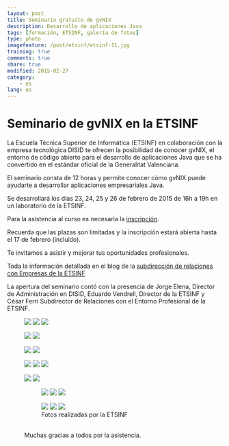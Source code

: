 ```yaml
---
layout: post
title: Seminario gratuito de gvNIX
description: Desarrollo de aplicaciones Java
tags: [formación, ETSINF, galería de fotos]
type: photo
imagefeature: /post/etsinf/etsinf-11.jpg
training: true
comments: true
share: true
modified: 2015-02-27
category:
    - es
lang: es
---
```


# Seminario de gvNIX en la ETSINF

La Escuela Técnica Superior de Informática (ETSINF) en colaboración con la
empresa tecnológica DISID te ofrecen la posibilidad de conocer gvNIX,
el entorno de código abierto para el desarrollo de aplicaciones Java
que se ha convertido en el estándar oficial de la Generalitat Valenciana.

El seminario consta de 12 horas y permite conocer cómo gvNIX puede ayudarte a desarrollar aplicaciones empresariales Java.

Se desarrollará los días 23, 24, 25 y 26 de febrero de 2015 de 16h a 19h en un laboratorio de la ETSINF.

Para la asistencia al curso es necesaria la [inscripción](https://docs.google.com/forms/d/1ScRvEgKB8bi2qyrLI571LX99jLRTJFuaTauN0X7_9mI/viewform).

Recuerda que las plazas son limitadas y la inscripción estará abierta
hasta el 17 de febrero (incluído).

Te invitamos a asistir y mejorar tus oportunidades profesionales.

Toda la información detallada en el blog de la [subdirección de relaciones con Empresas de la ETSINF](http://empretsinf.blogs.upv.es/2015/02/05/seminario-gratuito-gvnix-en-la-etsinf/)

La apertura del seminario contó con la presencia de Jorge Elena, Director de Administración en DISID,
Eduardo Vendrell, Director de la ETSINF y César Ferri Subdirector de Relaciones con el Entorno Profesional de la  ETSINF.

<figure class="third">
  <a href="{{ site.url }}/images/post/etsinf/etsinf-1.jpg"><img src="{{ site.url }}/images/post/etsinf/etsinf-1.jpg"></a>
  <a href="{{ site.url }}/images/post/etsinf/etsinf-2.jpg"><img src="{{ site.url }}/images/post/etsinf/etsinf-2.jpg"></a>
  <a href="{{ site.url }}/images/post/etsinf/etsinf-3.jpg"><img src="{{ site.url }}/images/post/etsinf/etsinf-3.jpg"></a>
</figure>
<figure class="half">
  <a href="{{ site.url }}/images/post/etsinf/etsinf-4.jpg"><img src="{{ site.url }}/images/post/etsinf/etsinf-4.jpg"></a>
  <a href="{{ site.url }}/images/post/etsinf/etsinf-5.jpg"><img src="{{ site.url }}/images/post/etsinf/etsinf-5.jpg"></a>
</figure>
<figure class="half">
    <a href="{{ site.url }}/images/post/etsinf/etsinf-7.jpg"><img src="{{ site.url }}/images/post/etsinf/etsinf-7.jpg"></a>
    <a href="{{ site.url }}/images/post/etsinf/etsinf-8.jpg"><img src="{{ site.url }}/images/post/etsinf/etsinf-8.jpg"></a>
</figure>
<figure class="third">
    <a href="{{ site.url }}/images/post/etsinf/etsinf-9.jpg"><img src="{{ site.url }}/images/post/etsinf/etsinf-9.jpg"></a>
    <a href="{{ site.url }}/images/post/etsinf/etsinf-10.jpg"><img src="{{ site.url }}/images/post/etsinf/etsinf-10.jpg"></a>
    <a href="{{ site.url }}/images/post/etsinf/etsinf-11.jpg"><img src="{{ site.url }}/images/post/etsinf/etsinf-11.jpg"></a>
</figure>
<figure class="half">
  <a href="{{ site.url }}/images/post/etsinf/etsinf-12.jpg"><img src="{{ site.url }}/images/post/etsinf/etsinf-12.jpg"></a>
  <a href="{{ site.url }}/images/post/etsinf/etsinf-13.jpg"><img src="{{ site.url }}/images/post/etsinf/etsinf-13.jpg"></a>
</figure>
<figure>
<figure class="third">
    <a href="{{ site.url }}/images/post/etsinf/etsinf-14.jpg"><img src="{{ site.url }}/images/post/etsinf/etsinf-14.jpg"></a>
    <a href="{{ site.url }}/images/post/etsinf/etsinf-15.jpg"><img src="{{ site.url }}/images/post/etsinf/etsinf-15.jpg"></a>
    <a href="{{ site.url }}/images/post/etsinf/etsinf-16.jpg"><img src="{{ site.url }}/images/post/etsinf/etsinf-16.jpg"></a>
</figure>
<figure class="third">
    <a href="{{ site.url }}/images/post/etsinf/etsinf-17.jpg"><img src="{{ site.url }}/images/post/etsinf/etsinf-17.jpg"></a>
    <a href="{{ site.url }}/images/post/etsinf/etsinf-18.jpg"><img src="{{ site.url }}/images/post/etsinf/etsinf-18.jpg"></a>
    <a href="{{ site.url }}/images/post/etsinf/etsinf-19.jpg"><img src="{{ site.url }}/images/post/etsinf/etsinf-19.jpg"></a>
  <figcaption>Fotos realizadas por la ETSINF</figcaption>
</figure>
<br>
Muchas gracias a todos por la asistencia.

